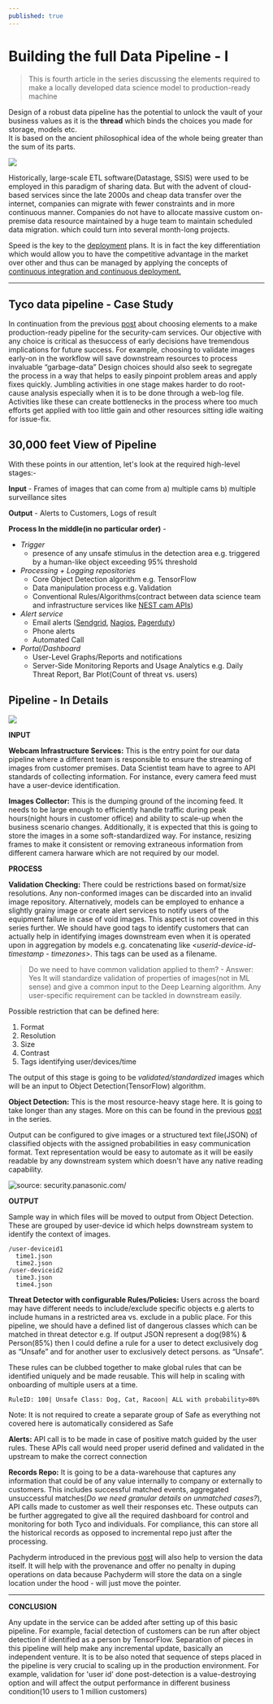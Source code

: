 ```yaml
---
published: true
---
```

# Building the full Data Pipeline - I 
> This is fourth article in the series discussing the elements required to make a locally developed data science model to production-ready machine

Design of a robust data pipeline has the potential to unlock the vault of your business values as it is the **thread** which binds the choices you made for storage, models etc.  
It is based on the ancient philosophical idea of the whole being greater than the sum of its parts.

![](https://d2mxuefqeaa7sj.cloudfront.net/s_B2DC7116346CC15C461037A70D872546A7E2A15FEE170EE5EC24BD38C20C2064_1511223237679_design-gestalt.gif)

Historically, large-scale ETL software(Datastage, SSIS) were used to be employed in this paradigm of sharing data. But with the advent of cloud-based services since the late 2000s and cheap data transfer over the internet, companies can migrate with fewer constraints and in more continuous manner. Companies do not have to allocate massive custom on-premise data resource maintained by a huge team to maintain scheduled data migration. which could turn into several month-long projects.
 
Speed is the key to the [deployment](http://houseofbots.com/news-detail/1531-4-the-biggeest-risk-with-ai-is-not-moving-fast-enough-to-deploy-it-microsoft) plans. It is in fact the key differentiation which would allow you to have the competitive advantage in the market over other and thus can be managed by applying the concepts of [continuous integration and continuous deployment.](https://blog.assembla.com/assemblablog/tabid/12618/bid/92411/continuous-delivery-vs-continuous-deployment-vs-continuous-integration-wait-huh.aspx)

----------
## Tyco data pipeline - Case Study

In continuation from the previous [post](https://github.com/anuragsoni9/ProductionScale/blob/master/03-%20Models.md) about choosing elements to a make production-ready pipeline for the security-cam services.
 Our objective with any choice is critical as thesuccess of early decisions have tremendous implications for future success. For example, choosing to validate images early-on in the workflow will save downstream resources to process invaluable “garbage-data”
Design choices should also seek to segregate the process in a way that helps to easily pinpoint problem areas and apply fixes quickly. Jumbling activities in one stage makes harder to do root-cause analysis especially when it is to be done through a web-log file. Activities like these can create bottlenecks in the process where too much efforts get applied with too little gain  and other resources sitting idle waiting for issue-fix. 


## 30,000 feet View of Pipeline

With these points in our attention, let's look at the required high-level stages:-


  **Input** - Frames of images that can come from a) multiple cams b) multiple surveillance sites


  **Output** - Alerts to Customers, Logs of result
  
  **Process In the middle(in no particular order)** - 
  - *Trigger* 
    - presence of any unsafe stimulus in the detection area
      e.g. triggered by a human-like object exceeding 95% threshold 
  - *Processing + Logging repositories*
    - Core Object Detection algorithm
      e.g. TensorFlow
    - Data manipulation process
      e.g.  Validation
    - Conventional Rules/Algorithms(contract between data science team and infrastructure services like [NEST cam APIs](https://developers.nest.com/))
  - *Alert service* 
    - Email alerts ([Sendgrid](https://sendgrid.com/), [Nagios](https://www.nagios.org/), [Pagerduty](https://www.pagerduty.com/))
    - Phone alerts
    - Automated Call
  - *Portal/Dashboard*
    - User-Level Graphs/Reports and notifications
    - Server-Side Monitoring Reports and Usage Analytics
      e.g. Daily Threat Report, Bar Plot(Count of threat vs. users)


## Pipeline - In Details


![](https://d2mxuefqeaa7sj.cloudfront.net/s_B2DC7116346CC15C461037A70D872546A7E2A15FEE170EE5EC24BD38C20C2064_1511233795366_Production+Data+Pipeline+-+Tyco.png)


**INPUT**

**Webcam Infrastructure Services:**
This is the entry point for our data pipeline where a different team is responsible to ensure the streaming of images from customer premises. Data Scientist team have to agree to API standards of collecting information. For instance, every camera feed must have a user-device identification. 

**Images Collector:**
This is the dumping ground of the incoming feed.  It needs to be large enough to efficiently handle traffic during peak hours(night hours in customer office) and ability to scale-up when the business scenario changes. Additionally, it is expected that this is going to store the images in a some soft-standardized way. For instance, resizing frames to make it consistent or removing extraneous information from different camera harware which are not required by our model.

**PROCESS**

**Validation Checking:** 
There could be restrictions based on format/size resolutions.  Any non-conformed images can be discarded into an invalid image repository. Alternatively, models can be employed to enhance a slightly grainy image or create alert services to notify users of the equipment failure in case of void images. This aspect is not covered in this series further.
We should have good tags to identify customers that can actually help in identifying images downstream even when it is operated upon in aggregation by models e.g. concatenating like <*userid-device-id- timestamp - timezones*>. This tags can be used as a filename. 

> Do we need to have common validation applied to them? - Answer: Yes
> It will standardize validation of properties of images(not in ML sense) and give a common input to the Deep Learning algorithm. Any user-specific requirement can be tackled in downstream easily.

Possible restriction that can be defined here:
  1. Format
  2. Resolution
  3. Size
  4. Contrast
  5. Tags identifying user/devices/time
   
The output of this stage is going to be *validated/standardized* images which will be an input to Object Detection(TensorFlow) algorithm. 

**Object Detection:** 
This is the most resource-heavy stage here. It is going to take longer than any stages. 
More on this can be found in the previous [post](https://github.com/anuragsoni9/ProductionScale/blob/master/03-%20Models.md) in the series.

Output can be configured to give images or a structured text file(JSON) of classified objects with the assigned probabilities in easy communication format. Text representation would be easy to automate as it will be easily readable by any downstream system which doesn't have any native reading capability.

![source: security.panasonic.com/](https://d2mxuefqeaa7sj.cloudfront.net/s_B2DC7116346CC15C461037A70D872546A7E2A15FEE170EE5EC24BD38C20C2064_1511213071246_534__aW50cnVkZXI..png)


**OUTPUT**

Sample way in which files will be moved to output from Object Detection. These are grouped by user-device id which helps downstream system to identify the context of images.

    /user-deviceid1
      time1.json
      time2.json
    /user-deviceid2
      time3.json
      time4.json

**Threat Detector with configurable Rules/Policies:**
Users across the board may have different needs to include/exclude specific objects e.g alerts to include humans in a restricted area vs. exclude in a public place. For this pipeline, we should have a defined list of dangerous classes which can be matched in threat detector 
e.g. If output JSON represent  a dog(98%) & Person(85%) then I  could define a rule for a user to detect exclusively dog as “Unsafe”  and for another user to exclusively detect persons. as “Unsafe”.

These rules can be clubbed together to make global rules that can be identified uniquely and be made reusable. This will help in scaling with onboarding of multiple users at a time. 

    RuleID: 100| Unsafe Class: Dog, Cat, Racoon| ALL with probability>80%

Note: It is not required to create a separate group of Safe as everything  not covered here is automatically considered as Safe 

**Alerts:**
API call is to be made in case of positive match guided by the user rules. These APIs call would need proper userid defined  and validated in the upstream to make the correct connection

**Records Repo:**
It is going to be a data-warehouse that captures any information that could be of any value internally to company or externally to customers. This includes successful matched events,  aggregated unsuccessful matches(*Do we need granular details on unmatched cases?*), API calls made to customer as well their responses  etc. 
These outputs can be further aggregated to give all the required dashboard for control and monitoring for both Tyco and individuals. For compliance, this can store all the historical records as opposed to incremental repo just after the processing. 

Pachyderm introduced in the previous  [post](https://github.com/anuragsoni9/ProductionScale/blob/master/02-%20Storage.md) will also help to version the data itself.  It will help with the provenance and offer no penalty in duping operations on data because Pachyderm will store the data on a single location under the hood - will just move the pointer.


----------
**CONCLUSION**

Any update in the service can be added after setting up of this basic pipeline. For example, facial detection of customers can be run after object detection if identified as a person by TensorFlow. Separation of pieces in this pipeline will help make any incremental update, basically an independent venture.
It is to be also noted that sequence of steps placed in the pipeline is very crucial to scaling up in the production environment. For example, validation for 'user id' done post-detection is a value-destroying option and will affect the output performance in different business condition(10 users to 1 million customers)
